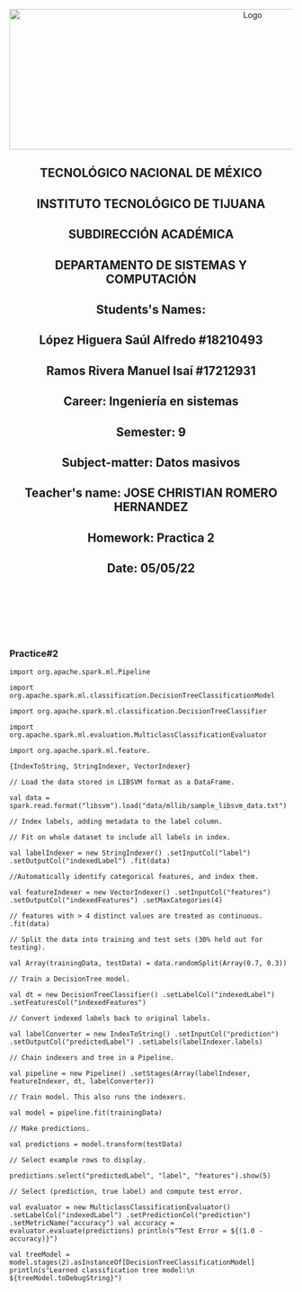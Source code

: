 <p align="center">
    <img alt="Logo" src="https://www.tijuana.tecnm.mx/wp-content/uploads/2021/08/liston-de-logos-oficiales-educacion-tecnm-FEB-2021.jpg" width=850 height=250>
</p>

<H2><p align="Center">TECNOLÓGICO NACIONAL DE MÉXICO</p></H2>

<H2><p align="Center">INSTITUTO TECNOLÓGICO DE TIJUANA</p></H2>

<H2><p align="Center">SUBDIRECCIÓN ACADÉMICA</p></H2>

<H2><p align="Center">DEPARTAMENTO DE SISTEMAS Y COMPUTACIÓN</p></H2>

<H2><p align="Center">Students's Names: </p></H2>

<H2><p align="Center">López Higuera Saúl Alfredo #18210493</p></H2>

<H2><p align="Center">Ramos Rivera Manuel Isaí #17212931</p></H2>

<H2><p align="Center">Career: Ingeniería en sistemas</p></H2>

<H2><p align="Center">Semester: 9 </p></H2>

<H2><p align="Center">Subject-matter: Datos masivos</p></H2>

<H2><p align="Center">Teacher's name: JOSE CHRISTIAN ROMERO HERNANDEZ</p></H2>

<H2><p align="Center">Homework: Practica 2</p></H2>

<H2><p align="Center">Date: 05/05/22</p></H2>

<br>
<br>
<br>
<br>
<br>

### Practice#2

    import org.apache.spark.ml.Pipeline
 
    import org.apache.spark.ml.classification.DecisionTreeClassificationModel
 
    import org.apache.spark.ml.classification.DecisionTreeClassifier 
   
    import org.apache.spark.ml.evaluation.MulticlassClassificationEvaluator 
 
    import org.apache.spark.ml.feature.

    {IndexToString, StringIndexer, VectorIndexer}
  
    // Load the data stored in LIBSVM format as a DataFrame.
  
    val data = spark.read.format("libsvm").load("data/mllib/sample_libsvm_data.txt")

    // Index labels, adding metadata to the label column.
   
    // Fit on whole dataset to include all labels in index.
 
    val labelIndexer = new StringIndexer() .setInputCol("label") .setOutputCol("indexedLabel") .fit(data) 
  
    //Automatically identify categorical features, and index them.

    val featureIndexer = new VectorIndexer() .setInputCol("features") .setOutputCol("indexedFeatures") .setMaxCategories(4) 
 
    // features with > 4 distinct values are treated as continuous. .fit(data)
 
    // Split the data into training and test sets (30% held out for testing).

    val Array(trainingData, testData) = data.randomSplit(Array(0.7, 0.3))
    
    // Train a DecisionTree model. 
    
    val dt = new DecisionTreeClassifier() .setLabelCol("indexedLabel") .setFeaturesCol("indexedFeatures")
   
    // Convert indexed labels back to original labels. 

    val labelConverter = new IndexToString() .setInputCol("prediction") .setOutputCol("predictedLabel") .setLabels(labelIndexer.labels)
 
    // Chain indexers and tree in a Pipeline. 
   
    val pipeline = new Pipeline() .setStages(Array(labelIndexer, featureIndexer, dt, labelConverter))

    // Train model. This also runs the indexers.
    
    val model = pipeline.fit(trainingData)
  
    // Make predictions. 

    val predictions = model.transform(testData)

    // Select example rows to display. 
   
    predictions.select("predictedLabel", "label", "features").show(5)

    // Select (prediction, true label) and compute test error. 

    val evaluator = new MulticlassClassificationEvaluator() .setLabelCol("indexedLabel") .setPredictionCol("prediction") .setMetricName("accuracy") val accuracy = evaluator.evaluate(predictions) println(s"Test Error = ${(1.0 - accuracy)}")
    
    val treeModel = model.stages(2).asInstanceOf[DecisionTreeClassificationModel] println(s"Learned classification tree model:\n ${treeModel.toDebugString}")

